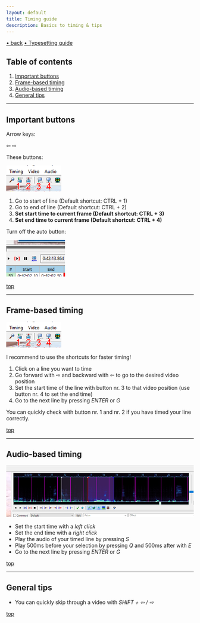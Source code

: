 ```yaml
---
layout: default
title: Timing guide
description: Basics to timing & tips
---
```


[• back](./) [• Typesetting guide](./typesetting-guide.html)

## Table of contents 
1. [Important buttons](#important-buttons)
2. [Frame-based timing](#frame-based-timing)
3. [Audio-based timing](#audio-based-timing)
4. [General tips](#general-tips)

---

## Important buttons

Arrow keys: 

⇦ ⇨

These buttons: 

![](./images/frame_buttons.png)
1. Go to start of line (Default shortcut: CTRL + 1)
2. Go to end of line (Default shortcut: CTRL + 2)
3. **Set start time to current frame (Default shortcut: CTRL + 3)**
4. **Set end time to current frame (Default shortcut: CTRL + 4)**

Turn off the auto button:

![](./images/auto_button.png)

[top](#table-of-contents)

---

## Frame-based timing

![](./images/frame_buttons.png)

I recommend to use the shortcuts for faster timing!

1. Click on a line you want to time
2. Go forward with ⇨ and backward with ⇦ to go to the desired video position
3. Set the start time of the line with button nr. 3 to that video position (use button nr. 4 to set the end time)
4. Go to the next line by pressing *ENTER* or *G*

You can quickly check with button nr. 1 and nr. 2 if you have timed your line correctly.

[top](#table-of-contents)

---

## Audio-based timing

![](./images/audio_spectrum.png)

- Set the start time with a *left click*
- Set the end time with a *right click*
- Play the audio of your timed line by pressing *S*
- Play 500ms before your selection by pressing *Q* and 500ms after with *E*
- Go to the next line by pressing *ENTER* or *G*

[top](#table-of-contents)

--- 

## General tips

- You can quickly skip through a video with *SHIFT + ⇦ / ⇨*

[top](#table-of-contents)